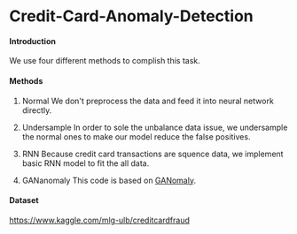 # Credit-Card-Anomaly-Detection

#### Introduction
We use four different methods to complish this task. 

#### Methods
1. Normal 
  We don't preprocess the data and feed it into neural network directly.

2. Undersample
  In order to sole the unbalance data issue, we undersample the normal ones to make our model reduce the false positives. 

3. RNN
  Because credit card transactions are squence data, we implement basic RNN model to fit the all data.
  
4. GANanomaly
  This code is based on [GANomaly](https://github.com/samet-akcay/ganomaly).
  
#### Dataset 
https://www.kaggle.com/mlg-ulb/creditcardfraud

